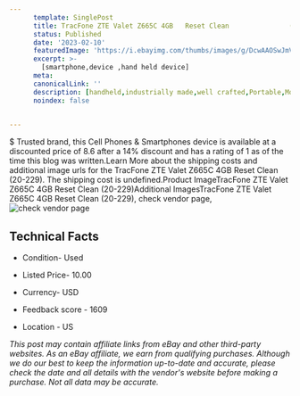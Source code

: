 ```yaml
---
      template: SinglePost
      title: TracFone ZTE Valet Z665C 4GB   Reset Clean               (20-229)
      status: Published
      date: '2023-02-10'
      featuredImage: 'https://i.ebayimg.com/thumbs/images/g/DcwAAOSwJmVj2nmz/s-l225.jpg'
      excerpt: >-
        [smartphone,device ,hand held device]
      meta:
      canonicalLink: ''
      description: [handheld,industrially made,well crafted,Portable,Mobile,Compact,Convenient,Lightweight,Maneuverable,Man-portable,Miniature,Carriable,Hand-held,Light,Holdable,Transportable,Mobile device,Pocket-sized,On-the-go,Wireless,Cordless,Compact size,Convenient size, smartphone,device ,hand held device]
      noindex: false

        
---
```

$
    Trusted brand, this Cell Phones & Smartphones device is available at a discounted price of 8.6 after a 14% discount and has a rating of 1 as of the time this blog was written.Learn More about the shipping costs and additional image urls for the TracFone ZTE Valet Z665C 4GB   Reset Clean               (20-229). The shipping cost is undefined.Product ImageTracFone ZTE Valet Z665C 4GB   Reset Clean               (20-229)Additional ImagesTracFone ZTE Valet Z665C 4GB   Reset Clean               (20-229), check vendor page, ![check vendor page](https://origin-galleryplus.ebayimg.com/ws/web/125748745502_2_0_1/225x225.jpg,https://origin-galleryplus.ebayimg.com/ws/web/125748745502_3_0_1/225x225.jpg,https://origin-galleryplus.ebayimg.com/ws/web/125748745502_4_0_1/225x225.jpg,https://origin-galleryplus.ebayimg.com/ws/web/125748745502_5_0_1/225x225.jpg,https://origin-galleryplus.ebayimg.com/ws/web/125748745502_6_0_1/225x225.jpg)
    
    

 ## Technical Facts 



     
      

 - Condition- Used 


      

 - Listed Price- 10.00 


      

 - Currency- USD 


      

 - Feedback score - 1609 


      

 - Location - US 


      
      

 *_This post may contain affiliate links from eBay and other third-party websites. As an eBay affiliate, we earn from qualifying purchases. Although we do our best to keep the information up-to-date and accurate, please check the date and all details with the vendor's website before making a purchase. Not all data may be accurate._*



    
    
    
    
    